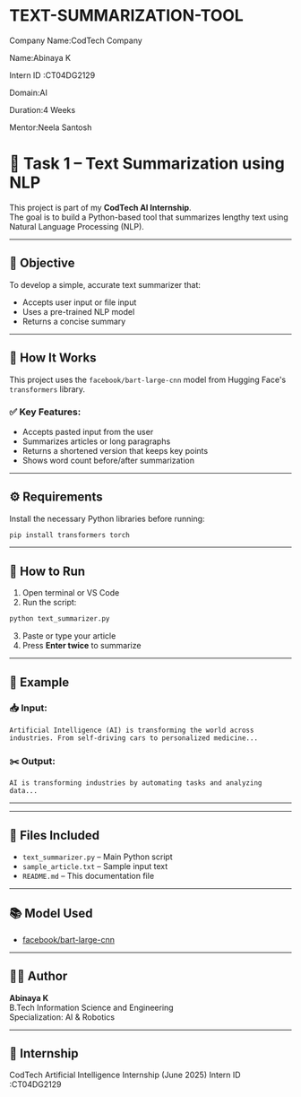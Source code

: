 # TEXT-SUMMARIZATION-TOOL

Company Name:CodTech Company

Name:Abinaya K

Intern ID :CT04DG2129

Domain:AI

Duration:4 Weeks

Mentor:Neela Santosh


# 📝 Task 1 – Text Summarization using NLP

This project is part of my **CodTech AI Internship**.  
The goal is to build a Python-based tool that summarizes lengthy text using Natural Language Processing (NLP).

---

## 📌 Objective

To develop a simple, accurate text summarizer that:
- Accepts user input or file input
- Uses a pre-trained NLP model
- Returns a concise summary

---

## 🚀 How It Works

This project uses the `facebook/bart-large-cnn` model from Hugging Face's `transformers` library.

### ✅ Key Features:
- Accepts pasted input from the user
- Summarizes articles or long paragraphs
- Returns a shortened version that keeps key points
- Shows word count before/after summarization

---

## ⚙️ Requirements

Install the necessary Python libraries before running:

```bash
pip install transformers torch
```

---

## 🧠 How to Run

1. Open terminal or VS Code
2. Run the script:

```bash
python text_summarizer.py
```

3. Paste or type your article
4. Press **Enter twice** to summarize

---

## 🧪 Example

### 📥 Input:

```
Artificial Intelligence (AI) is transforming the world across industries. From self-driving cars to personalized medicine...
```

### ✂️ Output:

```
AI is transforming industries by automating tasks and analyzing data...
```

---



---

## 📁 Files Included

- `text_summarizer.py` – Main Python script
- `sample_article.txt` – Sample input text
- `README.md` – This documentation file

---

## 📚 Model Used

- [facebook/bart-large-cnn](https://huggingface.co/facebook/bart-large-cnn)

---

## 🙋‍♀️ Author

**Abinaya K**  
B.Tech Information Science and Engineering  
Specialization: AI & Robotics

---

## 🔗 Internship

CodTech Artificial Intelligence Internship (June 2025)
Intern ID :CT04DG2129

